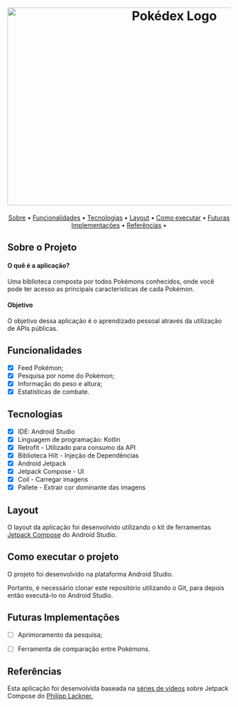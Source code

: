 <h1 align="center"> <a href="https://imgur.com/a7SYk1m"><img src="https://i.imgur.com/a7SYk1m.png?2" alt="Pokédex Logo" width="738" height="447"/></a> </h1>
  
 </h1>
	
 <p align="center">
 <a href="#-sobre-o-projeto">Sobre</a> •
 <a href="#-funcionalidades">Funcionalidades</a> •
 <a href="#-tecnologias">Tecnologias</a> • 
 <a href="#-layout">Layout</a> • 
 <a href="#-como-executar-o-projeto">Como executar</a> • 
 <a href="#-futuras-implementacoes">Futuras Implementações</a> •
 <a href="#-referencias">Referências</a> •
 
</p>
	
	
</h1>

<a id="-sobre-o-projeto"></a>

## Sobre o Projeto

<p align="center"> 
  <h4 align="left"> 
                O quê é a aplicação? 
	</h4>
Uma biblioteca composta por todos Pokémons conhecidos, onde você pode ter acesso as principais características de cada Pokémon.
	</p>

<p align="center"> 
  <h4 align="left"> 
                Objetivo 
	</h4>
O objetivo dessa aplicação é o aprendizado pessoal através da utilização de APIs públicas.
	</p>


<a id="-funcionalidades"></a>

## Funcionalidades

- [x] Feed Pokémon;
- [x] Pesquisa por nome do Pokémon;
- [x] Informação do peso e altura;
- [x] Estatísticas de combate.

<a id="-tecnologias"></a>

## Tecnologias

- [x] IDE: Android Studio 
- [x] Linguagem de programação: Kotlin
- [x] Retrofit - Utilizado para consumo da API 
- [x] Biblioteca Hilt - Injeção de Dependências
- [x] Android Jetpack
- [x] Jetpack Compose - UI
- [x] Coil - Carregar imagens
- [x] Pallete - Extrair cor dominante das imagens

<a id="-layout"></a>

## Layout

O layout da aplicação foi desenvolvido utilizando o kit de ferramentas
[Jetpack Compose](https://developer.android.com/jetpack/compose?hl=pt-br) do Android Studio.


<a id="-como-executar-o-projeto"></a>

## Como executar o projeto

O projeto foi desenvolvido na plataforma Android Studio. 

Portanto, é necessário clonar este repositório utilizando o Git, para depois então executá-lo no Android Studio.


<a id="-futuras-implementacoes"></a>

## Futuras Implementações

- [ ] Aprimoramento da pesquisa;
- [ ] Ferramenta de comparação entre Pokémons.


<a id="-referencias"></a>

## Referências

Esta aplicação foi desenvolvida baseada na 
[séries de vídeos](https://www.youtube.com/playlist?list=PLQkwcJG4YTCTimTCpEL5FZgaWdIZQuB7m) sobre 
Jetpack Compose do [Philipp Lackner.](https://github.com/philipplackner)
